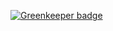 

[![Greenkeeper badge](https://badges.greenkeeper.io/hanzoai/geth-node.svg?token=05715d037f4ef9ac7aaa880ff1f58de548bd549cc70ea220506c7ff7b17182a1&ts=1508127531919)](https://greenkeeper.io/)